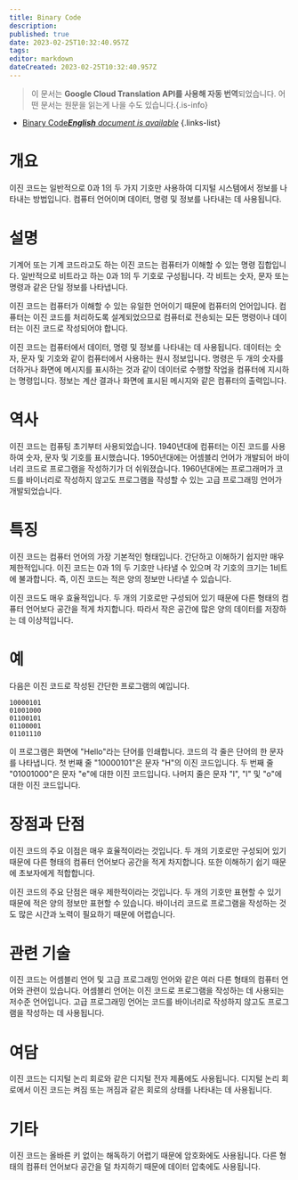 ```yaml
---
title: Binary Code
description: 
published: true
date: 2023-02-25T10:32:40.957Z
tags: 
editor: markdown
dateCreated: 2023-02-25T10:32:40.957Z
---
```


> 이 문서는 **Google Cloud Translation API를 사용해 자동 번역**되었습니다.
어떤 문서는 원문을 읽는게 나을 수도 있습니다.{.is-info}



- [Binary Code***English** document is available*](/en/Knowledge-base/Dictionary/binary-code)
{.links-list}


# 개요
이진 코드는 일반적으로 0과 1의 두 가지 기호만 사용하여 디지털 시스템에서 정보를 나타내는 방법입니다. 컴퓨터 언어이며 데이터, 명령 및 정보를 나타내는 데 사용됩니다.

# 설명
기계어 또는 기계 코드라고도 하는 이진 코드는 컴퓨터가 이해할 수 있는 명령 집합입니다. 일반적으로 비트라고 하는 0과 1의 두 기호로 구성됩니다. 각 비트는 숫자, 문자 또는 명령과 같은 단일 정보를 나타냅니다.

이진 코드는 컴퓨터가 이해할 수 있는 유일한 언어이기 때문에 컴퓨터의 언어입니다. 컴퓨터는 이진 코드를 처리하도록 설계되었으므로 컴퓨터로 전송되는 모든 명령이나 데이터는 이진 코드로 작성되어야 합니다.

이진 코드는 컴퓨터에서 데이터, 명령 및 정보를 나타내는 데 사용됩니다. 데이터는 숫자, 문자 및 기호와 같이 컴퓨터에서 사용하는 원시 정보입니다. 명령은 두 개의 숫자를 더하거나 화면에 메시지를 표시하는 것과 같이 데이터로 수행할 작업을 컴퓨터에 지시하는 명령입니다. 정보는 계산 결과나 화면에 표시된 메시지와 같은 컴퓨터의 출력입니다.

# 역사
이진 코드는 컴퓨팅 초기부터 사용되었습니다. 1940년대에 컴퓨터는 이진 코드를 사용하여 숫자, 문자 및 기호를 표시했습니다. 1950년대에는 어셈블리 언어가 개발되어 바이너리 코드로 프로그램을 작성하기가 더 쉬워졌습니다. 1960년대에는 프로그래머가 코드를 바이너리로 작성하지 않고도 프로그램을 작성할 수 있는 고급 프로그래밍 언어가 개발되었습니다.

# 특징
이진 코드는 컴퓨터 언어의 가장 기본적인 형태입니다. 간단하고 이해하기 쉽지만 매우 제한적입니다. 이진 코드는 0과 1의 두 기호만 나타낼 수 있으며 각 기호의 크기는 1비트에 불과합니다. 즉, 이진 코드는 적은 양의 정보만 나타낼 수 있습니다.

이진 코드도 매우 효율적입니다. 두 개의 기호로만 구성되어 있기 때문에 다른 형태의 컴퓨터 언어보다 공간을 적게 차지합니다. 따라서 작은 공간에 많은 양의 데이터를 저장하는 데 이상적입니다.

# 예
다음은 이진 코드로 작성된 간단한 프로그램의 예입니다.

```
10000101
01001000
01100101
01100001
01101110
```

이 프로그램은 화면에 "Hello"라는 단어를 인쇄합니다. 코드의 각 줄은 단어의 한 문자를 나타냅니다. 첫 번째 줄 "10000101"은 문자 "H"의 이진 코드입니다. 두 번째 줄 "01001000"은 문자 "e"에 대한 이진 코드입니다. 나머지 줄은 문자 "l", "l" 및 "o"에 대한 이진 코드입니다.

# 장점과 단점
이진 코드의 주요 이점은 매우 효율적이라는 것입니다. 두 개의 기호로만 구성되어 있기 때문에 다른 형태의 컴퓨터 언어보다 공간을 적게 차지합니다. 또한 이해하기 쉽기 때문에 초보자에게 적합합니다.

이진 코드의 주요 단점은 매우 제한적이라는 것입니다. 두 개의 기호만 표현할 수 있기 때문에 적은 양의 정보만 표현할 수 있습니다. 바이너리 코드로 프로그램을 작성하는 것도 많은 시간과 노력이 필요하기 때문에 어렵습니다.

# 관련 기술
이진 코드는 어셈블리 언어 및 고급 프로그래밍 언어와 같은 여러 다른 형태의 컴퓨터 언어와 관련이 있습니다. 어셈블리 언어는 이진 코드로 프로그램을 작성하는 데 사용되는 저수준 언어입니다. 고급 프로그래밍 언어는 코드를 바이너리로 작성하지 않고도 프로그램을 작성하는 데 사용됩니다.

# 여담
이진 코드는 디지털 논리 회로와 같은 디지털 전자 제품에도 사용됩니다. 디지털 논리 회로에서 이진 코드는 켜짐 또는 꺼짐과 같은 회로의 상태를 나타내는 데 사용됩니다.

# 기타
이진 코드는 올바른 키 없이는 해독하기 어렵기 때문에 암호화에도 사용됩니다. 다른 형태의 컴퓨터 언어보다 공간을 덜 차지하기 때문에 데이터 압축에도 사용됩니다.